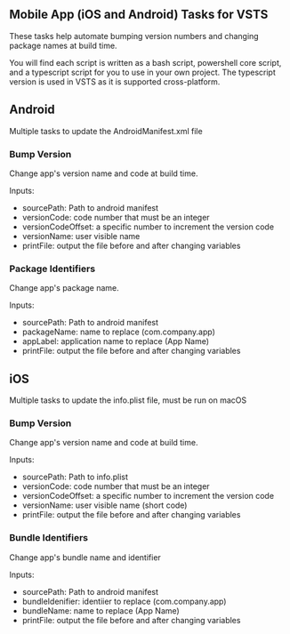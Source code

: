 ## Mobile App (iOS and Android) Tasks for VSTS

These tasks help automate bumping version numbers and changing package names at build time.

You will find each script is written as a bash script, powershell core script, and a typescript script for you to use in your own project. The typescript version is used in VSTS as it is supported cross-platform.

## Android
Multiple tasks to update the AndroidManifest.xml file

### Bump Version
Change app's version name and code at build time.

Inputs:

* sourcePath: Path to android manifest
* versionCode: code number that must be an integer
* versionCodeOffset: a specific number to increment the version code
* versionName: user visible name
* printFile: output the file before and after changing variables

### Package Identifiers
Change app's package name.

Inputs:

* sourcePath: Path to android manifest
* packageName: name to replace (com.company.app)
* appLabel: application name to replace (App Name)
* printFile: output the file before and after changing variables

## iOS
Multiple tasks to update the info.plist file, must be run on macOS

### Bump Version
Change app's version name and code at build time.

Inputs:

* sourcePath: Path to info.plist
* versionCode: code number that must be an integer
* versionCodeOffset: a specific number to increment the version code
* versionName: user visible name (short code)
* printFile: output the file before and after changing variables

### Bundle Identifiers
Change app's bundle name and identifier

Inputs:

* sourcePath: Path to android manifest
* bundleIdenifier: identiier to replace (com.company.app)
* bundleName: name to replace (App Name)
* printFile: output the file before and after changing variables